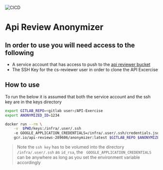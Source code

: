 ![CICD](https://github.com/ContainerSolutions/Jeeves/workflows/CICD/badge.svg)
# Api Review Anonymizer

## In order to use you will need access to the following

- A service account that has access to push to the [api reviewer bucket](https://console.cloud.google.com/storage/browser/anonymized-repos;tab=objects?forceOnBucketsSortingFiltering=false&organizationId=879351307558&project=api-reviews-289606&prefix=&forceOnObjectsSortingFiltering=false)
- The SSH Key for the cs-reviewer user in order to clone the API Excercise

## How to use

To run the below it is assumed that both the service account and the ssh key are in the keys directory

```bash
export GITLAB_REPO=<gitlab user>/API-Exercise
export ANONYMIZED_ID=1234

docker run --rm \
    -v  $PWD/keys:/infra/.user/.ssh
    -e GOOGLE_APPLICATION_CREDENTIALS=/infra/.user/.ssh/credentials.json
    gcr.io/api-reviews-289606/anonymizer:latest $GITLAB_REPO $ANONYMIZED_ID
```
> Note the `ssh key` has to be volumed into the directory `/infra/.user/.ssh` as `id_rsa`, the ` GOOGLE_APPLICATION_CREDENTIALS` can be anywhere as long as you set the environment variable accordingly
